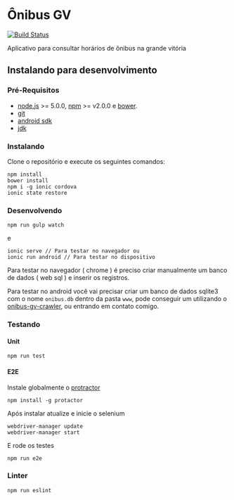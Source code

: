 # Ônibus GV

[![Build Status](https://travis-ci.org/knoxzin1/onibus-gv.svg?branch=master)](https://travis-ci.org/knoxzin1/onibus-gv)

Aplicativo para consultar horários de ônibus na grande vitória

## Instalando para desenvolvimento

### Pré-Requisitos

* [node.js](https://nodejs.org) >= 5.0.0, [npm](http://npmjs.com) >= v2.0.0 e [bower](http://bower.io).
* [git](https://git-scm.com/)
* [android sdk](https://developer.android.com/studio/index.html)
* [jdk](http://www.oracle.com/technetwork/pt/java/javase/downloads/index.html)

### Instalando

Clone o repositório e execute os seguintes comandos:

```shell
npm install
bower install
npm i -g ionic cordova
ionic state restore
```

### Desenvolvendo

```shell
npm run gulp watch
```

e

```shell
ionic serve // Para testar no navegador ou
ionic run android // Para testar no dispositivo
```

Para testar no navegador ( chrome ) é preciso criar manualmente um banco de dados ( web sql ) e inserir os registros.

Para testar no android você vai precisar criar um banco de dados sqlite3 com o nome `onibus.db` dentro da pasta `www`, pode conseguir um utilizando o [onibus-gv-crawler](https://github.com/knoxzin1/onibus-gv-crawler), ou entrando em contato comigo.

### Testando

#### Unit

```shell
npm run test
```

#### E2E

Instale globalmente o [protractor](https://angular.github.io/protractor/)
```shell
npm install -g protactor
```

Após instalar atualize e inicie o selenium
```shell
webdriver-manager update
webdriver-manager start
```

E rode os testes
```shell
npm run e2e
```

### Linter
```shell
npm run eslint
```
